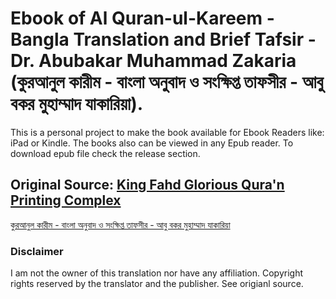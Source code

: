 # Ebook of Al Quran-ul-Kareem - Bangla Translation and Brief Tafsir - Dr. Abubakar Muhammad Zakaria (কুরআনুল কারীম - বাংলা অনুবাদ ও সংক্ষিপ্ত তাফসীর - আবু বকর মুহাম্মাদ যাকারিয়া).

This is a personal project to make the book available for Ebook Readers like: iPad or Kindle. The books also can be viewed in any Epub reader.
To download epub file check the release section.

## Original Source: [King Fahd Glorious Qura'n Printing Complex](https://qurancomplex.gov.sa) 

[কুরআনুল কারীম - বাংলা অনুবাদ ও সংক্ষিপ্ত তাফসীর - আবু বকর মুহাম্মাদ যাকারিয়া](https://qurancomplex.gov.sa/en/kfgqpc-quran-translate-bengali-1/)

### Disclaimer
I am not the owner of this translation nor have any affiliation. Copyright rights reserved by the translator and the publisher. See origianl source.
